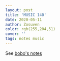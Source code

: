 ```yaml
---
layout: post
title: 'MUSIC 140'
date: 2020-05-11
author: Zosuven
color: rgb(255,204,51)
cover: ''
tags: notes music
---
```

See [bobo's notes](https://n.sibp.ro/music/140)
